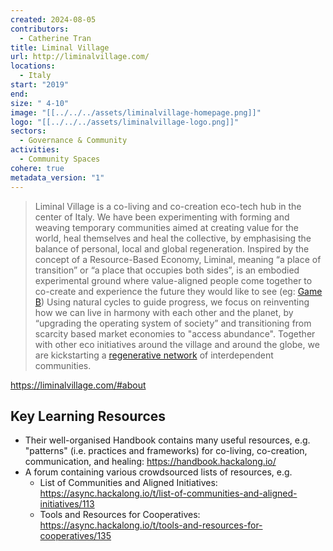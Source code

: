 ```yaml
---
created: 2024-08-05
contributors:
  - Catherine Tran
title: Liminal Village
url: http://liminalvillage.com/
locations:
  - Italy
start: "2019"
end: 
size: " 4-10"
image: "[[../../../assets/liminalvillage-homepage.png]]"
logo: "[[../../../assets/liminalvillage-logo.png]]"
sectors:
  - Governance & Community
activities:
  - Community Spaces
cohere: true
metadata_version: "1"
---
```

>Liminal Village is a co-living and co-creation eco-tech hub in the center of Italy. We have been experimenting with forming and weaving temporary communities aimed at creating value for the world, heal themselves and heal the collective, by emphasising the balance of personal, local and global regeneration. Inspired by the concept of a Resource-Based Economy, Liminal, meaning “a place of transition” or “a place that occupies both sides”, is an embodied experimental ground where value-aligned people come together to co-create and experience the future they would like to see (eg: [Game B](https://www.gameb.wiki/index.php?title=Game_B)) Using natural cycles to guide progress, we focus on reinventing how we can live in harmony with each other and the planet, by “upgrading the operating system of society” and transitioning from scarcity based market economies to "access abundance". Together with other eco initiatives around the village and around the globe, we are kickstarting a [regenerative network](https://regenerativa.earth/) of interdependent communities.

https://liminalvillage.com/#about

## Key Learning Resources

- Their well-organised Handbook contains many useful resources, e.g. "patterns" (i.e. practices and frameworks) for co-living, co-creation, communication, and healing: https://handbook.hackalong.io/
- A forum containing various crowdsourced lists of resources, e.g. 
  - List of Communities and Aligned Initiatives: https://async.hackalong.io/t/list-of-communities-and-aligned-initiatives/113
  - Tools and Resources for Cooperatives: https://async.hackalong.io/t/tools-and-resources-for-cooperatives/135












